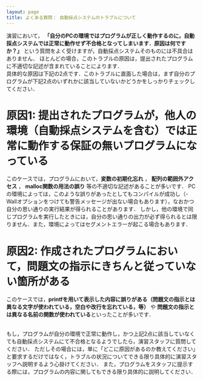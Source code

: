 ```yaml
---
layout: page
title: よくある質問： 自動採点システムのトラブルについて
---
```


演習において，
**「自分のPCの環境ではプログラムが正しく動作するのに，自動採点システムでは正常に動作せず不合格となってしまいます．原因は何ですか？」**
という質問をよく受けますが，自動採点システムそのものには不具合はありません．
ほとんどの場合，このトラブルの原因は，提出されたプログラムに不適切な記述が含まれていることによります．<br>
具体的な原因は下記の2点です．このトラブルに直面した場合は，まず自分のプログラムが下記2点のいずれかに該当していないかどうかをしっかりチェックしてください．

# 原因1: 提出されたプログラムが，他人の環境（自動採点システムを含む）では正常に動作する保証の無いプログラムになっている
  このケースでは，プログラムにおいて，**変数の初期化忘れ**
  ，
  **配列の範囲外アクセス**
  ，
  **malloc関数の用法の誤り**
  等の不適切な記述があることが多いです．
  PCの環境によっては，このような誤りがあったとしてもコンパイルが成功し（-Wallオプションをつけても警告メッセージが出ない場合もあります），なおかつ自分の思い通りの実行結果が得られることがあります．
  しかし，他の環境で同じプログラムを実行したときには，自分の思い通りの出力が必ず得られるとは限りません．また，環境によってはセグメントエラーが起こる場合もあります．

# 原因2: 作成されたプログラムにおいて，問題文の指示にきちんと従っていない箇所がある
  このケースでは，**printfを用いて表示した内容に誤りがある（問題文の指示とは異なる文字が使われている，空白や改行を忘れている，等）**
  や
  **問題文の指示とは異なる名前の関数が使われている**といったことが多いです．


<br>
もし，プログラムが自分の環境で正常に動作し，かつ上記2点に該当していなくても自動採点システムにて不合格となるようでしたら，演習スタッフに質問してください．
ただしその場合には，単に「どこに原因があるのか教えてください」と要求するだけではなく，トラブルの状況についてできる限り具体的に演習スタッフへ説明するよう心掛けてください．
また，プログラムをスタッフに提示する際には，プログラムの内容に関してもできる限り具体的に説明してください．
